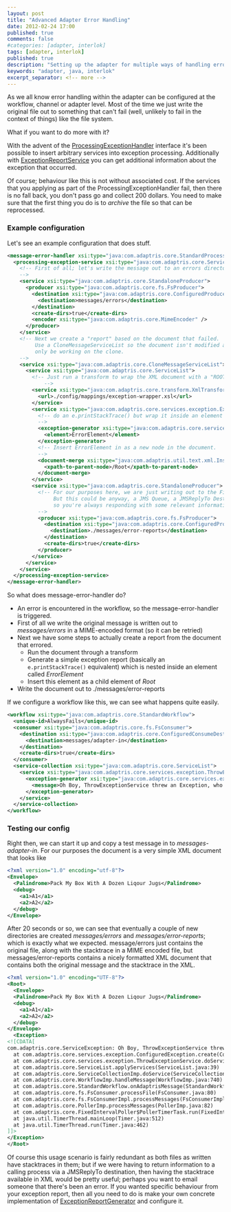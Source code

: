 ```yaml
---
layout: post
title: "Advanced Adapter Error Handling"
date: 2012-02-24 17:00
published: true
comments: false
#categories: [adapter, interlok]
tags: [adapter, interlok]
published: true
description: "Setting up the adapter for multiple ways of handling errors"
keywords: "adapter, java, interlok"
excerpt_separator: <!-- more -->
---
```


As we all know error handling within the adapter can be configured at the workflow, channel or adapter level. Most of the time we just write the original file out to something that can't fail (well, unlikely to fail in the context of things) like the file system.

What if you want to do more with it?

<!-- more -->

With the advent of the [ProcessingExceptionHandler][] interface it's been possible to insert arbitrary services into exception processing. Additionally with [ExceptionReportService][] you can get additional information about the exception that occurred.

Of course; behaviour like this is not without associated cost. If the services that you applying as part of the ProcessingExceptionHandler fail, then there is no fall back, you don't pass go and collect 200 dollars. You need to make sure that the first thing you do is to *archive* the file so that can be reprocessed.

### Example configuration ###

Let's see an example configuration that does stuff.

```xml
<message-error-handler xsi:type="java:com.adaptris.core.StandardProcessingExceptionHandler">
  <processing-exception-service xsi:type="java:com.adaptris.core.ServiceList">
    <!-- First of all; let's write the message out to an errors directory.
    -->
    <service xsi:type="java:com.adaptris.core.StandaloneProducer">
      <producer xsi:type="java:com.adaptris.core.fs.FsProducer">
        <destination xsi:type="java:com.adaptris.core.ConfiguredProduceDestination">
          <destination>messages/errors</destination>
        </destination>
        <create-dirs>true</create-dirs>
        <encoder xsi:type="java:com.adaptris.core.MimeEncoder" />
      </producer>
    </service>
    <!-- Next we create a "report" based on the document that failed.
         Use a CloneMessageServiceList so the document isn't modified as we'll
         only be working on the clone.
    -->
    <service xsi:type="java:com.adaptris.core.CloneMessageServiceList">
      <service xsi:type="java:com.adaptris.core.ServiceList">
        <!-- Just run a transform to wrap the XML document with a "ROOT" Element.
            -->
        <service xsi:type="java:com.adaptris.core.transform.XmlTransformService">
          <url>./config/mappings/exception-wrapper.xsl</url>
        </service>
        <service xsi:type="java:com.adaptris.core.services.exception.ExceptionReportService">
          <!-- do an e.printStackTrace() but wrap it inside an element called <ErrorElement>
          -->
          <exception-generator xsi:type="java:com.adaptris.core.services.exception.SimpleExceptionReport">
            <element>ErrorElement</element>
          </exception-generator>
          <!-- Insert ErrorElement in as a new node in the document.
          -->
          <document-merge xsi:type="java:com.adaptris.util.text.xml.InsertNode">
            <xpath-to-parent-node>/Root</xpath-to-parent-node>
          </document-merge>
        </service>
        <service xsi:type="java:com.adaptris.core.StandaloneProducer">
          <!-- For our purposes here, we are just writing out to the Filesystem again,
               But this could be anyway, a JMS Queue, a JMSReplyTo Destination
               so you're always responding with some relevant information.
          -->
          <producer xsi:type="java:com.adaptris.core.fs.FsProducer">
            <destination xsi:type="java:com.adaptris.core.ConfiguredProduceDestination">
              <destination>./messages/error-reports</destination>
            </destination>
            <create-dirs>true</create-dirs>
          </producer>
        </service>
      </service>
    </service>
  </processing-exception-service>
</message-error-handler>
```

So what does message-error-handler do?

- An error is encountered in the workflow, so the message-error-handler is triggered.
- First of all we write the original message is written out to *messages/errors* in a MIME-encoded format (so it can be retried)
- Next we have some steps to actually create a report from the document that errored.
    - Run the document through a transform
    - Generate a simple exception report (basically an `e.printStackTrace()` equivalent) which is nested inside an element called *ErrorElement*
    - Insert this element as a child element of *Root*
- Write the document out to ./messages/error-reports

If we configure a workflow like this, we can see what happens quite easily.

```xml
<workflow xsi:type="java:com.adaptris.core.StandardWorkflow">
  <unique-id>AlwaysFails</unique-id>
  <consumer xsi:type="java:com.adaptris.core.fs.FsConsumer">
    <destination xsi:type="java:com.adaptris.core.ConfiguredConsumeDestination">
      <destination>messages/adapter-in</destination>
    </destination>
    <create-dirs>true</create-dirs>
  </consumer>
  <service-collection xsi:type="java:com.adaptris.core.ServiceList">
    <service xsi:type="java:com.adaptris.core.services.exception.ThrowExceptionService">
      <exception-generator xsi:type="java:com.adaptris.core.services.exception.ConfiguredException">
        <message>Oh Boy, ThrowExceptionService threw an Exception, who'd have thought.</message>
      </exception-generator>
    </service>
  </service-collection>
</workflow>
```

### Testing our config

Right then, we can start it up and copy a test message in to *messages-adapter-in*. For our purposes the document is a very simple XML document that looks like

```xml
<?xml version="1.0" encoding="utf-8"?>
<Envelope>
  <Palindrome>Pack My Box With A Dozen Liqour Jugs</Palindrome>
  <debug>
    <a1>A1</a1>
    <a2>A2</a2>
  </debug>
</Envelope>
```

After 20 seconds or so, we can see that eventually a couple of new directories are created *messages/errors* and *messages/error-reports*; which is exactly what we expected. message/errors just contains the original file, along with the stacktrace in a MIME encoded file, but messages/error-reports contains a nicely formatted XML document that contains both the original message and the stacktrace in the XML.

```xml
<?xml version="1.0" encoding="UTF-8"?>
<Root>
  <Envelope>
  <Palindrome>Pack My Box With A Dozen Liqour Jugs</Palindrome>
  <debug>
    <a1>A1</a1>
    <a2>A2</a2>
  </debug>
</Envelope>
  <Exception>
<![CDATA[
com.adaptris.core.ServiceException: Oh Boy, ThrowExceptionService threw an Exception, who'd have thought.
  at com.adaptris.core.services.exception.ConfiguredException.create(ConfiguredException.java:43)
  at com.adaptris.core.services.exception.ThrowExceptionService.doService(ThrowExceptionService.java:38)
  at com.adaptris.core.ServiceList.applyServices(ServiceList.java:39)
  at com.adaptris.core.ServiceCollectionImp.doService(ServiceCollectionImp.java:189)
  at com.adaptris.core.WorkflowImp.handleMessage(WorkflowImp.java:740)
  at com.adaptris.core.StandardWorkflow.onAdaptrisMessage(StandardWorkflow.java:97)
  at com.adaptris.core.fs.FsConsumer.processFile(FsConsumer.java:80)
  at com.adaptris.core.fs.FsConsumerImpl.processMessages(FsConsumerImpl.java:103)
  at com.adaptris.core.PollerImp.processMessages(PollerImp.java:82)
  at com.adaptris.core.FixedIntervalPoller$PollerTimerTask.run(FixedIntervalPoller.java:83)
  at java.util.TimerThread.mainLoop(Timer.java:512)
  at java.util.TimerThread.run(Timer.java:462)
]]>
</Exception>
</Root>
```

Of course this usage scenario is fairly redundant as both files as written have stacktraces in them; but if we were having to return information to a calling process via a JMSReplyTo destination, then having the stacktrace available in XML would be pretty useful; perhaps you want to email someone that there's been an error. If you wanted specific behaviour from your exception report, then all you need to do is make your own concrete implementation of [ExceptionReportGenerator][] and configure it.


[ProcessingExceptionHandler]: http://development.adaptris.net/javadocs/v2-snapshot/com/adaptris/core/ProcessingExceptionHandler.html
[ExceptionReportService]: http://development.adaptris.net/javadocs/v2-snapshot/com/adaptris/core/services/exception/ExceptionReportService.html
[ExceptionReportGenerator]: http://development.adaptris.net/javadocs/v2-snapshot/com/adaptris/core/services/exception/ExceptionReportGenerator.html

